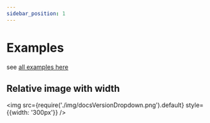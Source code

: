 ```yaml
---
sidebar_position: 1
---
```


# Examples

see [all examples here](../intro.md)

## Relative image with width

<img
  src={require('./img/docsVersionDropdown.png').default}
  style={{width: '300px'}}
/>
